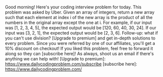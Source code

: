 ﻿Good morning! Here's your coding interview problem for today.
This problem was asked by Uber.
Given an array of integers, return a new array such that each element at index i of the new array is the product of all the numbers in the original array except the one at i.
For example, if our input was [1, 2, 3, 4, 5], the expected output would be [120, 60, 40, 30, 24]. If our input was [3, 2, 1], the expected output would be [2, 3, 6].
Follow-up: what if you can't use division?
[Upgrade to premium] and get in-depth solutions to every problem. Since you were referred by one of our affiliates, you'll get a 10% discount on checkout!
If you liked this problem, feel free to forward it along so they can [subscribe here]! As always, shoot us an email if there's anything we can help with!
[Upgrade to premium]: https://www.dailycodingproblem.com/subscribe
[subscribe here]: https://www.dailycodingproblem.com/
